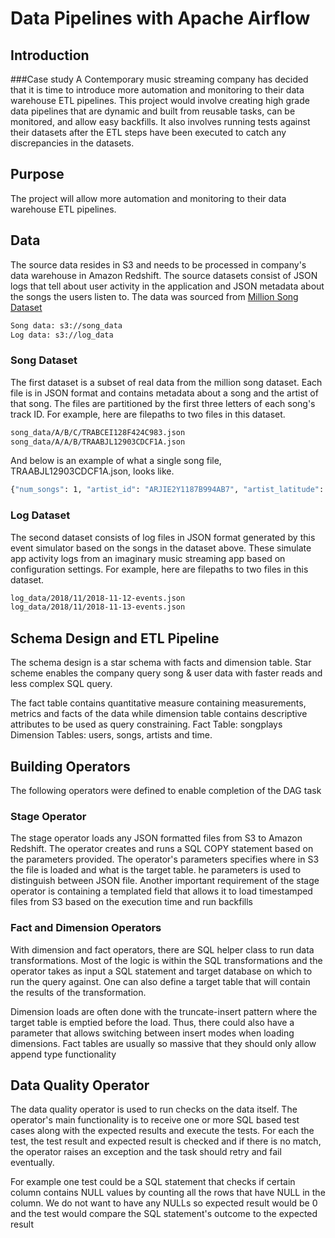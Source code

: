 # Data Pipelines with Apache Airflow

## Introduction
###Case study
A Contemporary music streaming company has decided that it is time to introduce more automation and monitoring to their data warehouse ETL pipelines. This project would involve creating high grade data pipelines that are dynamic and built from reusable tasks, can be monitored, and allow easy backfills. It also involves running tests against their datasets after the ETL steps have been executed to catch any discrepancies in the datasets.


## Purpose
The project will allow more automation and monitoring to their data warehouse ETL pipelines.

## Data
The source data resides in S3 and needs to be processed in company's data warehouse in Amazon Redshift. The source datasets consist of JSON logs that tell about user activity in the application and JSON metadata about the songs the users listen to. The data was sourced from [Million Song Dataset](http://millionsongdataset.com/)

```bash
Song data: s3://song_data
Log data: s3://log_data
```
### Song Dataset
The first dataset is a subset of real data from the million song dataset. Each file is in JSON format and contains metadata about a song and the artist of that song. The files are partitioned by the first three letters of each song's track ID. For example, here are filepaths to two files in this dataset.

```bash
song_data/A/B/C/TRABCEI128F424C983.json
song_data/A/A/B/TRAABJL12903CDCF1A.json
```
And below is an example of what a single song file, TRAABJL12903CDCF1A.json, looks like.

```bash
{"num_songs": 1, "artist_id": "ARJIE2Y1187B994AB7", "artist_latitude": null, "artist_longitude": null, "artist_location": "", "artist_name": "Line Renaud", "song_id": "SOUPIRU12A6D4FA1E1", "title": "Der Kleine Dompfaff", "duration": 152.92036, "year": 0}
```
### Log Dataset
The second dataset consists of log files in JSON format generated by this event simulator based on the songs in the dataset above. These simulate app activity logs from an imaginary music streaming app based on configuration settings. For example, here are filepaths to two files in this dataset.

```bash
log_data/2018/11/2018-11-12-events.json
log_data/2018/11/2018-11-13-events.json
```

## Schema Design and ETL Pipeline
The schema design is a star schema with facts and dimension table.
Star scheme enables the company query song & user data with faster reads and less complex SQL query. 

The fact table contains quantitative measure containing measurements, metrics and facts of the data while dimension table contains descriptive attributes to be used as query constraining.
Fact Table: songplays
Dimension Tables: users, songs, artists and time.

## Building Operators

The following operators were defined to enable completion of the DAG task

### Stage Operator
The stage operator loads any JSON formatted files from S3 to Amazon Redshift. The operator creates and runs a SQL COPY statement based on the parameters provided. The operator's parameters specifies where in S3 the file is loaded and what is the target table. 
he parameters is used to distinguish between JSON file. Another important requirement of the stage operator is containing a templated field that allows it to load timestamped files from S3 based on the execution time and run backfills

### Fact and Dimension Operators
With dimension and fact operators, there are SQL helper class to run data transformations. Most of the logic is within the SQL transformations and the operator takes as input a SQL statement and target database on which to run the query against. One can also define a target table that will contain the results of the transformation.

Dimension loads are often done with the truncate-insert pattern where the target table is emptied before the load. Thus, there could also have a parameter that allows switching between insert modes when loading dimensions. Fact tables are usually so massive that they should only allow append type functionality

## Data Quality Operator
The data quality operator is used to run checks on the data itself. The operator's main functionality is to receive one or more SQL based test cases along with the expected results and execute the tests. For each the test, the test result and expected result is checked and if there is no match, the operator raises an exception and the task should retry and fail eventually.

For example one test could be a SQL statement that checks if certain column contains NULL values by counting all the rows that have NULL in the column. We do not want to have any NULLs so expected result would be 0 and the test would compare the SQL statement's outcome to the expected result


